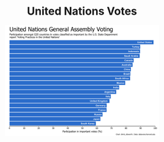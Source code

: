 <h1 align="center"> United Nations Votes </h1>

<p align="center">

  <img src="/2021/2021-03-23/2021-03-23_unvotes.png" width="80%"/>

</p>
